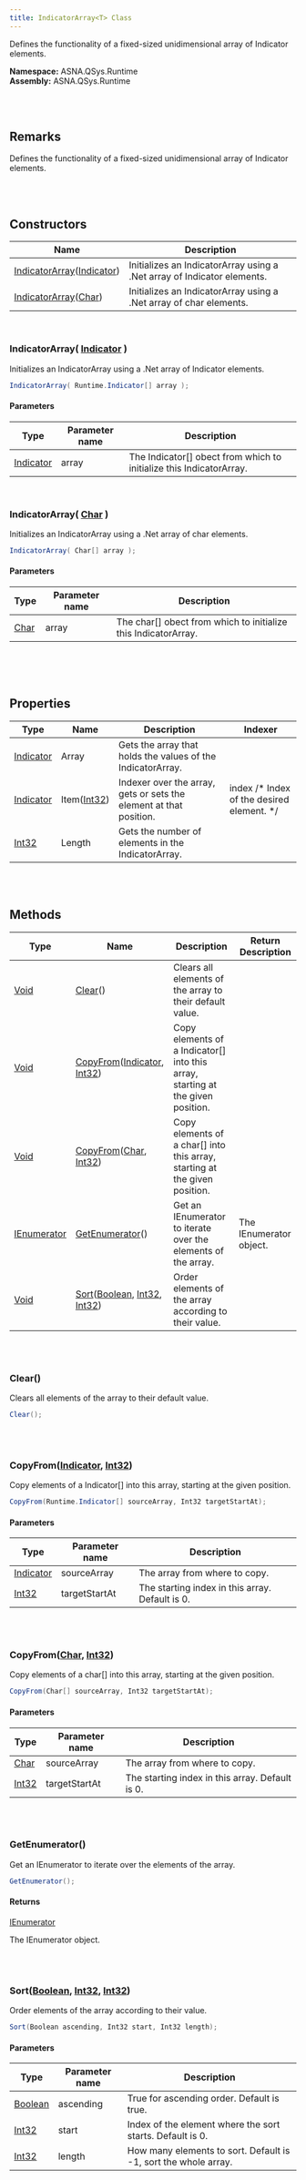 ```yaml
---
title: IndicatorArray<T> Class
---
```


Defines the functionality of a fixed-sized unidimensional array of Indicator elements.

**Namespace:** ASNA.QSys.Runtime <br/>
**Assembly:** ASNA.QSys.Runtime

<br>
<br>

## Remarks

Defines the functionality of a fixed-sized unidimensional array of Indicator elements.

[//]: # ($$TODO: Complete the Remarks section.)

<br>
<br>

## Constructors

| Name |  Description 
| --- | --- 
| [IndicatorArray](#indicatorarrayindicator[])([Indicator](/reference/asna-qsys-runtime/classes/indicator.html)) | Initializes an IndicatorArray using a .Net array of Indicator elements. 
| [IndicatorArray](#indicatorarraychar[])([Char](https://docs.microsoft.com/en-us/dotnet/api/system.char)) | Initializes an IndicatorArray using a .Net array of char elements. 

<br>

### IndicatorArray( [Indicator](/reference/asna-qsys-runtime/classes/indicator.html) )

Initializes an IndicatorArray using a .Net array of Indicator elements.

```cs
IndicatorArray( Runtime.Indicator[] array );
```

#### Parameters

| Type | Parameter name | Description
| --- | --- | ---
| [Indicator](/reference/asna-qsys-runtime/classes/indicator.html) | array | The Indicator[] obect from which to initialize this IndicatorArray. 

<br>

### IndicatorArray( [Char](https://docs.microsoft.com/en-us/dotnet/api/system.char) )

Initializes an IndicatorArray using a .Net array of char elements.

```cs
IndicatorArray( Char[] array );
```

#### Parameters

| Type | Parameter name | Description
| --- | --- | ---
| [Char](https://docs.microsoft.com/en-us/dotnet/api/system.char) | array | The char[] obect from which to initialize this IndicatorArray. 

<br>


<br>
<br>

## Properties

| Type | Name | Description | Indexer
| --- | --- | --- | --- 
| [Indicator](/reference/asna-qsys-runtime/classes/indicator.html) | Array | Gets the array that holds the values of the IndicatorArray. | 
| [Indicator](/reference/asna-qsys-runtime/classes/indicator.html) | Item([Int32](https://docs.microsoft.com/en-us/dotnet/api/system.int32)) | Indexer over the array, gets or sets the element at that position. | index /* Index of the desired element. */
| [Int32](https://docs.microsoft.com/en-us/dotnet/api/system.int32) | Length | Gets the number of elements in the IndicatorArray. | 

<br>
<br>

## Methods

| Type | Name | Description | Return Description 
| --- | --- | --- | --- 
| [Void](https://docs.microsoft.com/en-us/dotnet/api/system.void) | [Clear](#clear)() | Clears all elements of the array to their default value. | 
| [Void](https://docs.microsoft.com/en-us/dotnet/api/system.void) | [CopyFrom](#copyfromindicator[]-int32)([Indicator](/reference/asna-qsys-runtime/classes/indicator.html), [Int32](https://docs.microsoft.com/en-us/dotnet/api/system.int32)) | Copy elements of a Indicator[] into this array, starting at the given position. | 
| [Void](https://docs.microsoft.com/en-us/dotnet/api/system.void) | [CopyFrom](#copyfromchar[]-int32)([Char](https://docs.microsoft.com/en-us/dotnet/api/system.char), [Int32](https://docs.microsoft.com/en-us/dotnet/api/system.int32)) | Copy elements of a char[] into this array, starting at the given position. | 
| [IEnumerator](https://learn.microsoft.com/en-us/dotnet/api/system.collections.generic.ienumerator-1?view=net-8.0) | [GetEnumerator](#getenumerator)() | Get an IEnumerator to iterate over the elements of the array. | The IEnumerator object.
| [Void](https://docs.microsoft.com/en-us/dotnet/api/system.void) | [Sort](#sortboolean-int32-int32)([Boolean](https://docs.microsoft.com/en-us/dotnet/api/system.boolean), [Int32](https://docs.microsoft.com/en-us/dotnet/api/system.int32), [Int32](https://docs.microsoft.com/en-us/dotnet/api/system.int32)) | Order elements of the array according to their value. | 

<br>
<br>

### Clear()

Clears all elements of the array to their default value.

```cs
Clear();
```


<br>
<br>

### CopyFrom([Indicator](/reference/asna-qsys-runtime/classes/indicator.html), [Int32](https://docs.microsoft.com/en-us/dotnet/api/system.int32))

Copy elements of a Indicator[] into this array, starting at the given position.

```cs
CopyFrom(Runtime.Indicator[] sourceArray, Int32 targetStartAt);
```

#### Parameters

| Type | Parameter name | Description
| --- | --- | ---
| [Indicator](/reference/asna-qsys-runtime/classes/indicator.html) | sourceArray | The array from where to copy. 
| [Int32](https://docs.microsoft.com/en-us/dotnet/api/system.int32) | targetStartAt | The starting index in this array. Default is 0. 


<br>
<br>

### CopyFrom([Char](https://docs.microsoft.com/en-us/dotnet/api/system.char), [Int32](https://docs.microsoft.com/en-us/dotnet/api/system.int32))

Copy elements of a char[] into this array, starting at the given position.

```cs
CopyFrom(Char[] sourceArray, Int32 targetStartAt);
```

#### Parameters

| Type | Parameter name | Description
| --- | --- | ---
| [Char](https://docs.microsoft.com/en-us/dotnet/api/system.char) | sourceArray | The array from where to copy. 
| [Int32](https://docs.microsoft.com/en-us/dotnet/api/system.int32) | targetStartAt | The starting index in this array. Default is 0. 


<br>
<br>

### GetEnumerator()

Get an IEnumerator to iterate over the elements of the array.

```cs
GetEnumerator();
```

#### Returns

[IEnumerator](https://learn.microsoft.com/en-us/dotnet/api/system.collections.generic.ienumerator-1?view=net-8.0)

The IEnumerator object.


<br>
<br>

### Sort([Boolean](https://docs.microsoft.com/en-us/dotnet/api/system.boolean), [Int32](https://docs.microsoft.com/en-us/dotnet/api/system.int32), [Int32](https://docs.microsoft.com/en-us/dotnet/api/system.int32))

Order elements of the array according to their value.

```cs
Sort(Boolean ascending, Int32 start, Int32 length);
```

#### Parameters

| Type | Parameter name | Description
| --- | --- | ---
| [Boolean](https://docs.microsoft.com/en-us/dotnet/api/system.boolean) | ascending | True for ascending order. Default is true. 
| [Int32](https://docs.microsoft.com/en-us/dotnet/api/system.int32) | start | Index of the element where the sort starts. Default is 0. 
| [Int32](https://docs.microsoft.com/en-us/dotnet/api/system.int32) | length | How many elements to sort. Default is -1, sort the whole array. 


<br>
<br>

